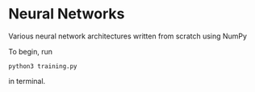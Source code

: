 # Neural Networks

Various neural network architectures written from scratch using NumPy

To begin, run

```
python3 training.py
```

in terminal.

